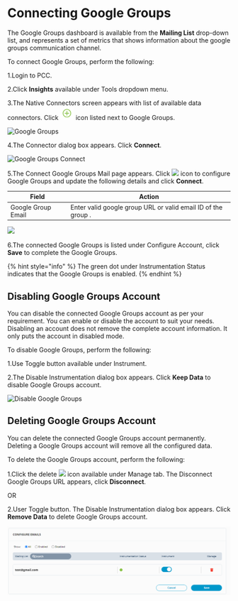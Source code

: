 # Connecting Google Groups

The Google Groups dashboard is available from the **Mailing List** drop-down list, and represents a set of metrics that shows information about the google groups communication channel.

To connect Google Groups, perform the following:

1.Login to PCC.

2.Click **Insights** available under Tools dropdown menu.

3.The Native Connectors screen appears with list of available data connectors. Click ![](../../../.gitbook/assets/Connect.png) icon listed next to Google Groups.

![Google Groups](../../../.gitbook/assets/Google\_Groups.png)

4.The Connector dialog box appears. Click **Connect**.

![Google Groups Connect](../../../.gitbook/assets/Google\_Connect.png)

5.The Connect Google Groups Mail page appears. Click ![](../../../.gitbook/assets/Con\_Icon.png) icon to configure Google Groups and update the following details and click **Connect**.

| Field              | Action                                                        |
| ------------------ | ------------------------------------------------------------- |
| Google Group Email | Enter valid google group URL or valid email ID of the group . |

![](../../../.gitbook/assets/Conect\_Google.png)

6.The connected Google Groups is listed under Configure Account, click **Save** to complete the Google Groups.

{% hint style="info" %}
The green dot under Instrumentation Status indicates that the Google Groups is enabled.
{% endhint %}

## Disabling Google Groups Account

You can disable the connected Google Groups account as per your requirement. You can enable or disable the account to suit your needs. Disabling an account does not remove the complete account information. It only puts the account in disabled mode.

To disable Google Groups, perform the following:

1.Use Toggle button available under Instrument.

2.The Disable Instrumentation dialog box appears. Click **Keep Data** to disable Google Groups account.

![Disable Google Groups](../../../.gitbook/assets/Google\_Disable.gif)

## Deleting Google Groups Account

You can delete the connected Google Groups account permanently. Deleting a Google Groups account will remove all the configured data.

To delete the Google Groups account, perform the following:

1.Click the delete ![](../../../.gitbook/assets/delete\_icon.png) icon available under Manage tab. The Disconnect Google Groups URL appears, click **Disconnect**.

OR

2.User Toggle button. The Disable Instrumentation dialog box appears. Click **Remove Data** to delete Google Groups account.

![Disconnect Google Groups](<../../../.gitbook/assets/Disconnect Google.gif>)
